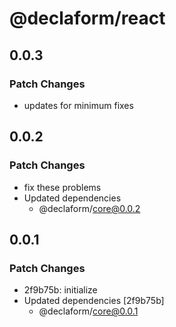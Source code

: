 # @declaform/react

## 0.0.3

### Patch Changes

- updates for minimum fixes

## 0.0.2

### Patch Changes

- fix these problems
- Updated dependencies
  - @declaform/core@0.0.2

## 0.0.1

### Patch Changes

- 2f9b75b: initialize
- Updated dependencies [2f9b75b]
  - @declaform/core@0.0.1
